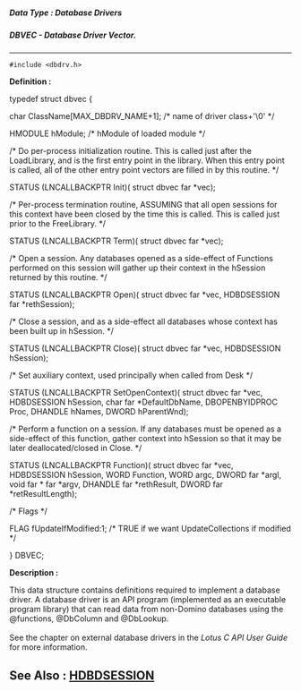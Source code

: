 ##### Data Type : Database Drivers
##### DBVEC - Database Driver Vector.
---
```
#include <dbdrv.h>
```

**Definition :**

typedef struct dbvec {
 
   char ClassName[MAX_DBDRV_NAME+1]; /* name of driver class+'\0' */
 
   HMODULE hModule;                  /* hModule of loaded module */

   /* Do per-process initialization routine.  This is called just
      after the LoadLibrary, and is the first entry point in the
      library.  When this entry point is called, all of the other
      entry point vectors are filled in by this routine. */

   STATUS (LNCALLBACKPTR Init)(
              struct dbvec far *vec);

   /* Per-process termination routine, ASSUMING that all open
      sessions for this context have been closed by the time this is
      called.  This is called just prior to the FreeLibrary. */

   STATUS (LNCALLBACKPTR Term)(
              struct dbvec far *vec);

   /* Open a session.  Any databases opened as a side-effect of
      Functions performed on this session will gather up their
      context in the hSession returned by this routine. */

   STATUS (LNCALLBACKPTR Open)(
              struct dbvec far *vec,
              HDBDSESSION far *rethSession);

   /* Close a session, and as a side-effect all databases whose
      context has been built up in hSession. */

   STATUS (LNCALLBACKPTR Close)(
              struct dbvec far *vec,
              HDBDSESSION hSession);

   /* Set auxiliary context, used principally when called from
      Desk */

   STATUS (LNCALLBACKPTR SetOpenContext)(
              struct dbvec far *vec,
              HDBDSESSION hSession,
              char far *DefaultDbName,
              DBOPENBYIDPROC Proc,
              DHANDLE hNames,
              DWORD hParentWnd);

   /* Perform a function on a session.  If any databases must be
      opened as a side-effect of this function, gather context into
      hSession so that it may be later deallocated/closed in
      Close. */

   STATUS (LNCALLBACKPTR Function)(
              struct dbvec far *vec,
              HDBDSESSION hSession,
              WORD Function,
              WORD argc,
              DWORD far *argl,
              void far * far *argv,
              DHANDLE far *rethResult,
              DWORD far *retResultLength);

   /* Flags */

   FLAG fUpdateIfModified:1; /* TRUE if we want UpdateCollections
                                if modified */

} DBVEC;

**Description :**

This data structure contains definitions required to implement a database driver.  A database driver is an API program (implemented as an executable program library) that can read data from non-Domino databases using the @functions, @DbColumn and @DbLookup.<br>
<br>
See the chapter on external database drivers in the<i> Lotus C API User Guide</i> for more information.


**See Also :**
[HDBDSESSION](/domino-c-api-docs/reference/Data/HDBDSESSION)
---
